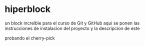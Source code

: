 # hiperblock
un block increíble para el curso de Git y GitHub
aqui se ponen las instrucciones de instalacion del proyecto y la descripcion de este

probando el cherry-pick

